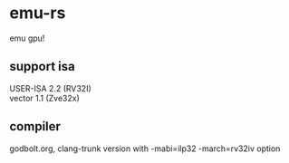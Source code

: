 # emu-rs
emu gpu!  

## support isa
USER-ISA 2.2 (RV32I)  
vector 1.1 (Zve32x)   

## compiler
godbolt.org, clang-trunk version with -mabi=ilp32 -march=rv32iv option  
